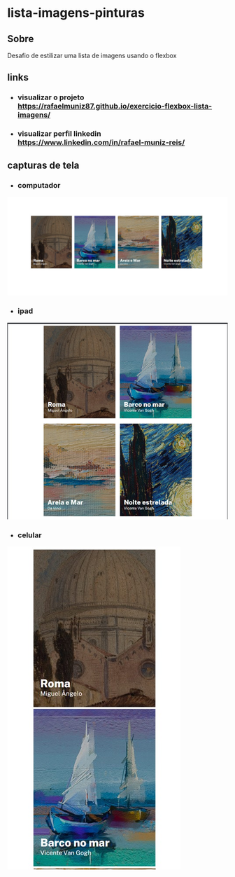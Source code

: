 # lista-imagens-pinturas
## Sobre
 Desafio de estilizar uma lista de imagens usando o flexbox

 ## links
 - ### visualizar o projeto https://rafaelmuniz87.github.io/exercicio-flexbox-lista-imagens/

- ### visualizar perfil linkedin https://www.linkedin.com/in/rafael-muniz-reis/

## capturas de tela
- ### computador 
![computador](src/images/capturas/computador.jpg)

- ### ipad 
![ipad](src/images/capturas/ipad.jpg)

- ### celular
![celular](src/images/capturas/celular.jpg)
